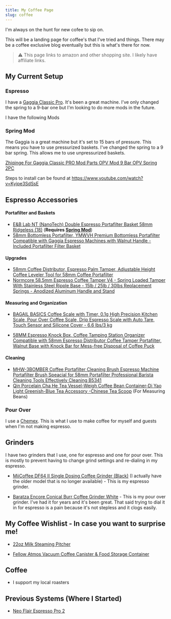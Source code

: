 ```yaml
---
title: My Coffee Page
slug: coffee
---
```


I'm always on the hunt for new cofee to sip on.

This will be a landing page for coffee's that I've tried and things. There may be a coffee exclusive blog eventually but this is what's there for now.

> ⚠️ This page links to amazon and other shopping site. I likely have affiliate links.

## My Current Setup

### Espresso

I have a [Gaggia Classic Pro](https://amzn.to/4aHYZ8l). It's been a great machine. I've only changed the spring to a 9-bar one but I'm looking to do more mods in the future.

I have the following Mods

### <span id="spring-mod">Spring Mod</span>

The Gaggia is a great machine but it's set to 15 bars of pressure. This means you have to use pressurized baskets. I've changed the spring to a 9 bar spring. This allows me to use unpressurized baskets.

[Zhiqinge For Gaggia Classic PRO Mod Parts OPV Mod 9 Bar OPV Spring 2PC](https://amzn.to/47qDwhs)

Steps to install can be found at https://www.youtube.com/watch?v=Kyjpe3SdSsE

## Espresso Accessories

#### Portafilter and Baskets

- [E&B Lab NT (NanoTech) Double Espresso Portafilter Basket 58mm Ridgeless (18)](https://amzn.to/47o9quW) (**Requires [Spring Mod](#spring-mod)**)
- [58mm Bottomless Portafilter, YMWVH Premium Bottomless Portafilter Compatible with Gaggia Espresso Machines,with Walnut Handle - Included Portafilter Filter Basket](https://amzn.to/47rQ2ND)

#### Upgrades

- [58mm Coffee Distributor, Espresso Palm Tamper, Adjustable Height Coffee Leveler Tool for 58mm Coffee Portafilter](https://amzn.to/3TJQGCZ)
- [Normcore 58.5mm Espresso Coffee Tamper V4 - Spring Loaded Tamper With Stainless Steel Ripple Base - 15lb / 25lb / 30lbs Replacement Springs - Anodized Aluminum Handle and Stand](https://amzn.to/41P2uWy)

#### Measuring and Organization

- [BAGAIL BASICS Coffee Scale with Timer, 0.1g High Precision Kitchen Scale, Pour Over Coffee Scale, Drip Espresso Scale with Auto Tare, Touch Sensor and Silicone Cover - 6.6 lbs/3 kg](https://amzn.to/41LEIuu)

- [58MM Espresso Knock Box, Coffee Tamping Station Organizer Compatible with 58mm Espresso Distributor Coffee Tamper Portafilter, Walnut Base with Knock Bar for Mess-free Disposal of Coffee Puck](https://amzn.to/47oyWjx)

#### Cleaning

- [MHW-3BOMBER Coffee Portafilter Cleaning Brush Espresso Machine Portafilter Brush Speacial for 58mm Portafilter Professional Barista Cleaning Tools Effectively Cleaning B5341](https://amzn.to/3NSXcn1)
- [Qin Porcelain Cha He Tea Vessel-Weigh Coffee Bean Container-Di Yao Light Greenish-Blue Tea Accessory -Chinese Tea Scoop](https://amzn.to/47ucLsm) (For Measuring Beans)

### Pour Over

I use a [Chemex](https://amzn.to/47r7TEp). This is what I use to make coffee for myself and guests when I'm not making espresso.

## Grinders

I have two grinders that I use, one for espresso and one for pour over. This is mostly to prevent having to change grind settings and re-dialing in my espresso.

- [MiiCoffee DF64 II Single Dosing Coffee Grinder (Black)](https://amzn.to/41Uqo2T) (I actually have the older model that is no longer available) - This is my espresso grinder.

- [Baratza Encore Conical Burr Coffee Grinder White](https://amzn.to/3vlwb5n) - This is my pour over grinder. I've had it for years and it's been great. That said trying to dial it in for espresso is a pain because it's not stepless and it clogs easily.

## My Coffee Wishlist - In case you want to surprise me!

- [22oz Milk Steaming Pitcher](https://www.slowpoursupply.co/collections/latte-art/products/22oz-matte-gray-cinder)

- [Fellow Atmos Vacuum Coffee Canister & Food Storage Container](https://amzn.to/47nxhLh)

## Coffee

- I support my local roasters

## Previous Systems (Where I Started)

- [Neo Flair Espresso Pro 2](https://amzn.to/3TLWxYo)
